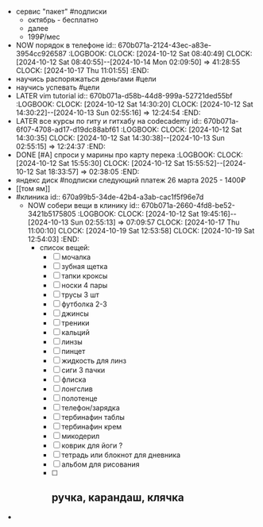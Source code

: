 - сервис "пакет" #подписки
	- октябрь - бесплатно
	- далее
	- 199₽/мес
- NOW порядок в телефоне
  id:: 670b071a-2124-43ec-a83e-3954cc926587
  :LOGBOOK:
  CLOCK: [2024-10-12 Sat 08:40:49]
  CLOCK: [2024-10-12 Sat 08:40:55]--[2024-10-14 Mon 02:09:50] =>  41:28:55
  CLOCK: [2024-10-17 Thu 11:01:55]
  :END:
- научись распоряжаться деньгами #цели
- научись успевать #цели
- LATER vim tutorial
  id:: 670b071a-d58b-44d8-999a-52721ded55bf
  :LOGBOOK:
  CLOCK: [2024-10-12 Sat 14:30:20]
  CLOCK: [2024-10-12 Sat 14:30:22]--[2024-10-13 Sun 02:55:16] =>  12:24:54
  :END:
- LATER все курсы по гиту и гитхабу на  codecademy
  id:: 670b071a-6f07-4708-ad17-d19dc88abf61
  :LOGBOOK:
  CLOCK: [2024-10-12 Sat 14:30:35]
  CLOCK: [2024-10-12 Sat 14:30:38]--[2024-10-13 Sun 02:55:15] =>  12:24:37
  :END:
- DONE [#A] спроси у марины про карту перека
  :LOGBOOK:
  CLOCK: [2024-10-12 Sat 15:55:30]
  CLOCK: [2024-10-12 Sat 15:55:52]--[2024-10-12 Sat 18:33:57] =>  02:38:05
  :END:
- яндекс диск #подписки
  следующий платеж
  26 марта 2025 - 1400₽
- [[том ям]]
- #клиника
  id:: 670a99b5-34de-42b4-a3ab-cac1f5f96e7d
	- NOW собери вещи в клинику
	  id:: 670b071a-2660-4fd8-be52-3421b5175805
	  :LOGBOOK:
	  CLOCK: [2024-10-12 Sat 19:45:16]--[2024-10-13 Sun 02:55:13] =>  07:09:57
	  CLOCK: [2024-10-17 Thu 11:00:10]
	  CLOCK: [2024-10-19 Sat 12:53:58]
	  CLOCK: [2024-10-19 Sat 12:54:03]
	  :END:
		- список вещей:
		  * [ ] мочалка
		  * [ ] зубная щетка
		  * [ ] тапки кроксы
		  * [ ] носки 4 пары
		  * [ ] трусы 3 шт
		  * [ ] футболка 2-3
		  * [ ] джинсы
		  * [ ] треники
		  * [ ] кальций
		  * [ ] линзы
		  * [ ] пинцет
		  * [ ] жидкость для линз
		  * [ ] сиги 3 пачки
		  * [ ] флиска 
		  * [ ] лонгслив
		  * [ ] полотенце
		  * [ ] телефон/зарядка
		  * [ ] тербинафин таблы
		  * [ ] тербинафин крем
		  * [ ] микодерил
		  * [ ] коврик для йоги ?
		  * [ ] тетрадь или блокнот для дневника
		  * [ ] альбом для рисования
		  * [ ] ручка, карандаш, клячка
			-
-